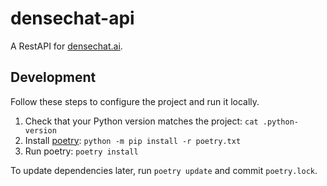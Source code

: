 # densechat-api

A RestAPI for [densechat.ai](https://densechat.ai).

## Development

Follow these steps to configure the project and run it locally.

1. Check that your Python version matches the project: `cat .python-version`
2. Install [poetry](https://python-poetry.org/): `python -m pip install -r poetry.txt`
3. Run poetry: `poetry install`

To update dependencies later, run `poetry update` and commit `poetry.lock`.
